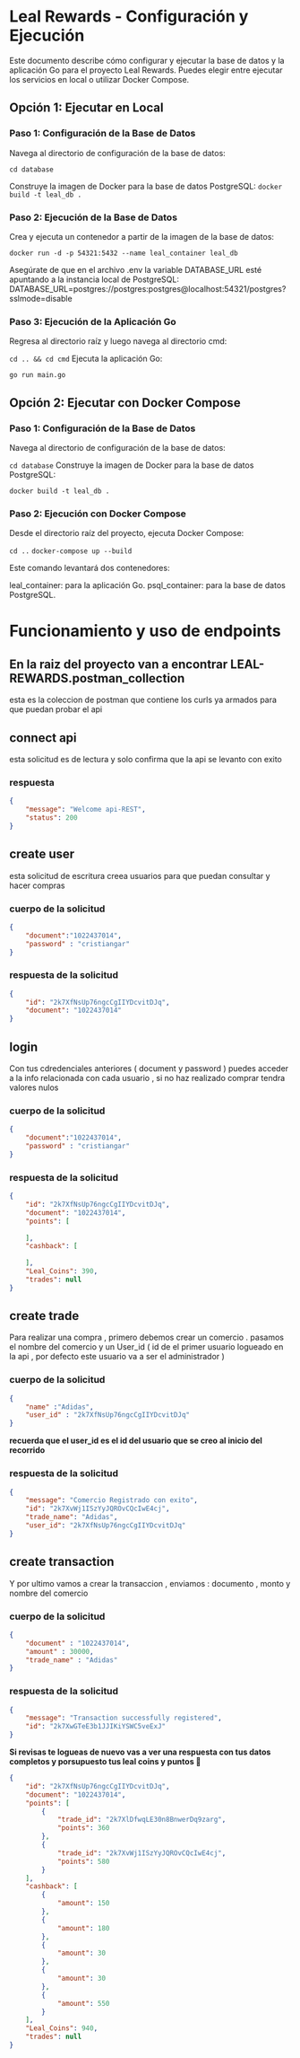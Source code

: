 # Leal Rewards - Configuración y Ejecución
Este documento describe cómo configurar y ejecutar la base de datos y la aplicación Go para el proyecto Leal Rewards. Puedes elegir entre ejecutar los servicios en local o utilizar Docker Compose.

## Opción 1: Ejecutar en Local

### Paso 1: Configuración de la Base de Datos
Navega al directorio de configuración de la base de datos:

```cd database```

Construye la imagen de Docker para la base de datos PostgreSQL:
```docker build -t leal_db .```

### Paso 2: Ejecución de la Base de Datos
Crea y ejecuta un contenedor a partir de la imagen de la base de datos:

```docker run -d -p 54321:5432 --name leal_container leal_db```

Asegúrate de que en el archivo .env la variable DATABASE_URL esté apuntando a la instancia local de PostgreSQL:
DATABASE_URL=postgres://postgres:postgres@localhost:54321/postgres?sslmode=disable

### Paso 3: Ejecución de la Aplicación Go
Regresa al directorio raíz y luego navega al directorio cmd:

```cd .. && cd cmd```
Ejecuta la aplicación Go:

```go run main.go```


## Opción 2: Ejecutar con Docker Compose

### Paso 1: Configuración de la Base de Datos
Navega al directorio de configuración de la base de datos:

```cd database```
Construye la imagen de Docker para la base de datos PostgreSQL:

```docker build -t leal_db .```

### Paso 2: Ejecución con Docker Compose
Desde el directorio raíz del proyecto, ejecuta Docker Compose:

```cd ..```
```docker-compose up --build```

Este comando levantará dos contenedores:

leal_container: para la aplicación Go.
psql_container: para la base de datos PostgreSQL.

# Funcionamiento y uso de endpoints

## En la raiz del proyecto van a encontrar  LEAL-REWARDS.postman_collection 

esta es la coleccion de postman que contiene los curls ya armados para que puedan probar el api

## connect api 
esta solicitud es de lectura y solo confirma que la api se levanto con exito 

### respuesta
```json
{
    "message": "Welcome api-REST",
    "status": 200
}
```


## create user 
esta solicitud de escritura creea usuarios para que puedan consultar y hacer compras 
### cuerpo de la solicitud 
```json
{
    "document":"1022437014",
    "password" : "cristiangar"
}
```

### respuesta de la solicitud  
```json
{
    "id": "2k7XfNsUp76ngcCgIIYDcvitDJq",
    "document": "1022437014"
}
```

## login  
Con tus cdredenciales anteriores ( document y password ) puedes acceder a la info relacionada con cada usuario , si no haz realizado comprar tendra valores nulos 

### cuerpo de la solicitud 
```json
{
    "document":"1022437014",
    "password" : "cristiangar"
}
```

### respuesta de la solicitud 
```json 
{
    "id": "2k7XfNsUp76ngcCgIIYDcvitDJq",
    "document": "1022437014",
    "points": [
        
    ],
    "cashback": [
       
    ],
    "Leal_Coins": 390,
    "trades": null
}
```

## create trade 
Para realizar una compra , primero debemos crear un comercio . pasamos el nombre del comercio y un User_id ( id de el primer usuario logueado en la api , por defecto este usuario va a ser el administrador  )

### cuerpo de la solicitud 
```json
{
    "name" :"Adidas",
    "user_id" : "2k7XfNsUp76ngcCgIIYDcvitDJq"
}
```

**recuerda que el user_id es el id del usuario que se creo al inicio del recorrido**

### respuesta de la solicitud 
```json
{
    "message": "Comercio Registrado con exito",
    "id": "2k7XvWj1ISzYyJQROvCQcIwE4cj",
    "trade_name": "Adidas",
    "user_id": "2k7XfNsUp76ngcCgIIYDcvitDJq"
}
```

## create transaction
Y por ultimo vamos a crear la transaccion , enviamos : documento , monto y nombre del comercio 

### cuerpo de la solicitud 
```json
{
    "document" : "1022437014",
    "amount" : 30000,
    "trade_name" : "Adidas" 
}
```

### respuesta de la solicitud 
```json
{
    "message": "Transaction successfully registered",
    "id": "2k7XwGTeE3b1JJIKiYSWC5veExJ"
}
```

**Si revisas te logueas de nuevo vas a ver una respuesta con tus datos completos y porsupuesto tus leal coins y puntos 🚀**
```json
{
    "id": "2k7XfNsUp76ngcCgIIYDcvitDJq",
    "document": "1022437014",
    "points": [
        {
            "trade_id": "2k7XlDfwqLE30n8BnwerDq9zarg",
            "points": 360
        },
        {
            "trade_id": "2k7XvWj1ISzYyJQROvCQcIwE4cj",
            "points": 580
        }
    ],
    "cashback": [
        {
            "amount": 150
        },
        {
            "amount": 180
        },
        {
            "amount": 30
        },
        {
            "amount": 30
        },
        {
            "amount": 550
        }
    ],
    "Leal_Coins": 940,
    "trades": null
}
```